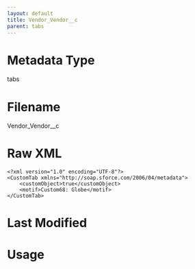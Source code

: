 ```yaml
---
layout: default
title: Vendor_Vendor__c
parent: tabs
---
```

# Metadata Type
tabs


# Filename 
Vendor_Vendor__c


# Raw XML
```
<?xml version="1.0" encoding="UTF-8"?>
<CustomTab xmlns="http://soap.sforce.com/2006/04/metadata">
    <customObject>true</customObject>
    <motif>Custom68: Globe</motif>
</CustomTab>
```


# Last Modified


# Usage
